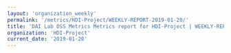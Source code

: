 ```yaml
---
layout: 'organization_weekly'
permalink: '/metrics/HDI-Project/WEEKLY-REPORT-2019-01-20/'
title: 'DAI Lab OSS Metrics Metrics report for HDI-Project | WEEKLY-REPORT-2019-01-20'
organization: 'HDI-Project'
current_date: '2019-01-20'
---
```

